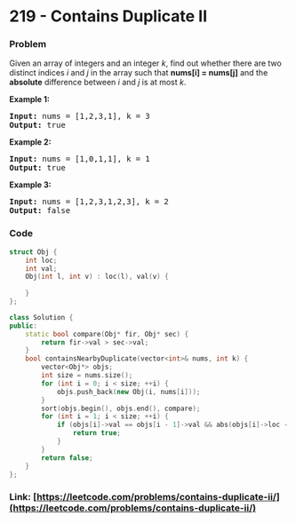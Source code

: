 # 219 - Contains Duplicate II

### Problem
<p>Given an array of integers and an integer <i>k</i>, find out whether there are two distinct indices <i>i</i> and <i>j</i> in the array such that <b>nums[i] = nums[j]</b> and the <b>absolute</b> difference between <i>i</i> and <i>j</i> is at most <i>k</i>.</p>

<div>
<p><strong>Example 1:</strong></p>

<pre>
<strong>Input: </strong>nums = <span id="example-input-1-1">[1,2,3,1]</span>, k = <span id="example-input-1-2">3</span>
<strong>Output: </strong><span id="example-output-1">true</span>
</pre>

<div>
<p><strong>Example 2:</strong></p>

<pre>
<strong>Input: </strong>nums = <span id="example-input-2-1">[1,0,1,1]</span>, k = <span id="example-input-2-2">1</span>
<strong>Output: </strong><span id="example-output-2">true</span>
</pre>

<div>
<p><strong>Example 3:</strong></p>

<pre>
<strong>Input: </strong>nums = <span id="example-input-3-1">[1,2,3,1,2,3]</span>, k = <span id="example-input-3-2">2</span>
<strong>Output: </strong><span id="example-output-3">false</span>
</pre>
</div>
</div>
</div>


### Code
```cpp
struct Obj {
    int loc;
    int val;
    Obj(int l, int v) : loc(l), val(v) {
        
    }
};

class Solution {
public:
    static bool compare(Obj* fir, Obj* sec) {
        return fir->val > sec->val;
    }
    bool containsNearbyDuplicate(vector<int>& nums, int k) {
        vector<Obj*> objs;
        int size = nums.size();
        for (int i = 0; i < size; ++i) {
            objs.push_back(new Obj(i, nums[i]));
        }
        sort(objs.begin(), objs.end(), compare);
        for (int i = 1; i < size; ++i) {
            if (objs[i]->val == objs[i - 1]->val && abs(objs[i]->loc - objs[i- 1]->loc)<=k) {
                return true;
            } 
        }
        return false;
    }
};
```
### Link: [https://leetcode.com/problems/contains-duplicate-ii/](https://leetcode.com/problems/contains-duplicate-ii/)
